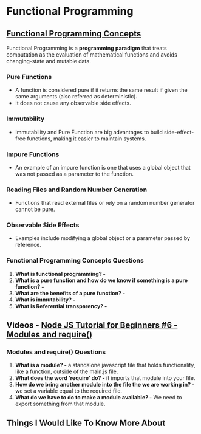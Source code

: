 # Functional Programming

## [Functional Programming Concepts](https://medium.com/the-renaissance-developer/concepts-of-functional-programming-in-javascript-6bc84220d2aa)

Functional Programming is a **programming paradigm** that treats computation as the evaluation of mathematical functions and avoids changing-state and mutable data.

### Pure Functions

- A function is considered pure if it returns the same result if given the same arguments (also referred as deterministic).
- It does not cause any observable side effects.

### Immutability

- Immutability and Pure Function are big advantages to build side-effect-free functions, making it easier to maintain systems.

### Impure Functions

- An example of an impure function is one that uses a global object that was not passed as a parameter to the function.

### Reading Files and Random Number Generation

- Functions that read external files or rely on a random number generator cannot be pure.

### Observable Side Effects

- Examples include modifying a global object or a parameter passed by reference.


### Functional Programming Concepts Questions

1. **What is functional programming? -**
2. **What is a pure function and how do we know if something is a pure function? -**
3. **What are the benefits of a pure function? -**
4. **What is immutability? -**
5. **What is Referential transparency? -**

## Videos - [Node JS Tutorial for Beginners #6 - Modules and require()](https://www.youtube.com/watch?v=xHLd36QoS4k)

### Modules and require() Questions

1. **What is a module? -** a standalone javascript file that holds functionality, like a function, outside of the main.js file.
2. **What does the word ‘require’ do? -** it imports that module into your file.
3. **How do we bring another module into the file the we are working in? -** we set a variable equal to the required file.
4. **What do we have to do to make a module available? -** We need to export something from that module.

## Things I Would Like To Know More About
